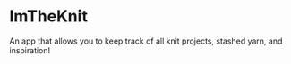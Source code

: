 # ImTheKnit
An app that allows you to keep track of all knit projects, stashed yarn, and inspiration!
